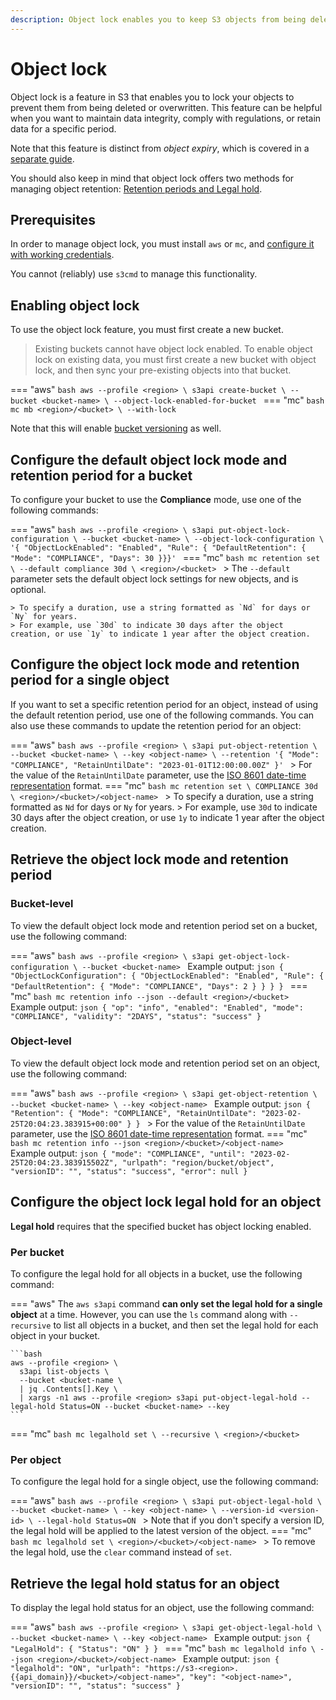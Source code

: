 ```yaml
---
description: Object lock enables you to keep S3 objects from being deleted or overwritten.
---
```

# Object lock


Object lock is a feature in S3 that enables you to lock your objects to prevent them from being deleted or overwritten.
This feature can be helpful when you want to maintain data integrity, comply with regulations, or retain data for a specific period.

Note that this feature is distinct from *object expiry*, which is covered in a [separate guide](expiry.md).

You should also keep in mind that object lock offers two methods for managing object retention: [Retention periods and Legal hold](../../../background/object-storage.md#object-lock).

## Prerequisites

In order to manage object lock, you must install `aws` or `mc`, and [configure it with working credentials](credentials.md).

You cannot (reliably) use `s3cmd` to manage this functionality.

## Enabling object lock

To use the object lock feature, you must first create a new bucket.

> Existing buckets cannot have object lock enabled.
> To enable object lock on existing data, you must first create a new bucket with object lock, and then sync your pre-existing objects into that bucket.

=== "aws"
    ```bash
    aws --profile <region> \
      s3api create-bucket \
      --bucket <bucket-name> \
      --object-lock-enabled-for-bucket
    ```
=== "mc"
    ```bash
    mc mb <region>/<bucket> \
      --with-lock
    ```

Note that this will enable [bucket versioning](versioning.md) as well.

## Configure the default object lock mode and retention period for a bucket

To configure your bucket to use the **Compliance** mode, use one of the following commands:

=== "aws"
    ```bash
    aws --profile <region> \
      s3api put-object-lock-configuration \
      --bucket <bucket-name> \
      --object-lock-configuration \
      '{ "ObjectLockEnabled": "Enabled", "Rule": { "DefaultRetention": { "Mode": "COMPLIANCE", "Days": 30 }}}'
    ```
=== "mc"
    ```bash
    mc retention set \
      --default compliance 30d \
      <region>/<bucket>
    ```
    > The `--default` parameter sets the default object lock settings for new objects, and is optional.

    > To specify a duration, use a string formatted as `Nd` for days or `Ny` for years.
    > For example, use `30d` to indicate 30 days after the object creation, or use `1y` to indicate 1 year after the object creation.

## Configure the object lock mode and retention period for a single object

If you want to set a specific retention period for an object, instead of using the default retention period, use one of the following commands.
You can also use these commands to update the retention period for an object:

=== "aws"
    ```bash
    aws --profile <region> \
      s3api put-object-retention \
      --bucket <bucket-name> \
      --key <object-name> \
      --retention '{ "Mode": "COMPLIANCE", "RetainUntilDate": "2023-01-01T12:00:00.00Z" }'
    ```
    > For the value of the `RetainUntilDate` parameter, use the [ISO 8601 date-time representation](https://en.wikipedia.org/wiki/ISO_8601#Combined_date_and_time_representations) format.
=== "mc"
    ```bash
    mc retention set \
      COMPLIANCE 30d \
      <region>/<bucket>/<object-name>
    ```
    > To specify a duration, use a string formatted as `Nd` for days or `Ny` for years.
    > For example, use `30d` to indicate 30 days after the object creation, or use `1y` to indicate 1 year after the object creation.

## Retrieve the object lock mode and retention period

### Bucket-level

To view the default object lock mode and retention period set on a bucket, use the following command:

=== "aws"
    ```bash
    aws --profile <region> \
      s3api get-object-lock-configuration \
      --bucket <bucket-name>
    ```
    Example output:
    ```json
    {
      "ObjectLockConfiguration": {
        "ObjectLockEnabled": "Enabled",
        "Rule": {
          "DefaultRetention": {
            "Mode": "COMPLIANCE",
            "Days": 2
          }
        }
      }
    }
    ```
=== "mc"
    ```bash
    mc retention info --json --default <region>/<bucket>
    ```
    Example output:
    ```json
    {
      "op": "info",
      "enabled": "Enabled",
      "mode": "COMPLIANCE",
      "validity": "2DAYS",
      "status": "success"
    }
    ```

### Object-level

To view the default object lock mode and retention period set on an object, use the following command:

=== "aws"
    ```bash
    aws --profile <region> \
      s3api get-object-retention \
      --bucket <bucket-name> \
      --key <object-name>
    ```
    Example output:
    ```json
    {
      "Retention": {
        "Mode": "COMPLIANCE",
        "RetainUntilDate": "2023-02-25T20:04:23.383915+00:00"
      }
    }
    ```
    > For the value of the `RetainUntilDate` parameter, use the [ISO 8601 date-time representation](https://en.wikipedia.org/wiki/ISO_8601#Combined_date_and_time_representations) format.
=== "mc"
    ```bash
    mc retention info --json <region>/<bucket>/<object-name>
    ```
    Example output:
    ```json
    {
      "mode": "COMPLIANCE",
      "until": "2023-02-25T20:04:23.383915502Z",
      "urlpath": "region/bucket/object",
      "versionID": "",
      "status": "success",
      "error": null
    }
    ```


## Configure the object lock legal hold for an object

**Legal hold** requires that the specified bucket has object locking enabled.

### Per bucket

To configure the legal hold for all objects in a bucket, use the following command:

=== "aws"
    The `aws s3api` command **can only set the legal hold for a single object** at a time.
    However, you can use the `ls` command along with `--recursive` to list all objects in a bucket, and then set the legal hold for each object in your bucket.

    ```bash
    aws --profile <region> \
      s3api list-objects \
      --bucket <bucket-name \
      | jq .Contents[].Key \
      | xargs -n1 aws --profile <region> s3api put-object-legal-hold --legal-hold Status=ON --bucket <bucket-name> --key
    ```
=== "mc"
    ```bash
    mc legalhold set \
      --recursive \
      <region>/<bucket>
    ```

### Per object

To configure the legal hold for a single object, use the following command:

=== "aws"
    ```bash
    aws --profile <region> \
      s3api put-object-legal-hold \
      --bucket <bucket-name> \
      --key <object-name> \
      --version-id <version-id> \
      --legal-hold Status=ON
    ```
    > Note that if you don't specify a version ID, the legal hold will be applied to the latest version of the object.
=== "mc"
    ```bash
    mc legalhold set \
      <region>/<bucket>/<object-name>
    ```
    > To remove the legal hold, use the `clear` command instead of `set`.

## Retrieve the legal hold status for an object

To display the legal hold status for an object, use the following command:

=== "aws"
    ```bash
    aws --profile <region> \
      s3api get-object-legal-hold \
      --bucket <bucket-name> \
      --key <object-name>
    ```
    Example output:
    ```json
    {
      "LegalHold": {
        "Status": "ON"
      }
    }
    ```
=== "mc"
    ```bash
    mc legalhold info \
      --json <region>/<bucket>/<object-name>
    ```
    Example output:
    ```json
    {
      "legalhold": "ON",
      "urlpath": "https://s3-<region>.{{api_domain}}/<bucket>/<object-name>",
      "key": "<object-name>",
      "versionID": "",
      "status": "success"
    }
    ```
